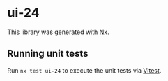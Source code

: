 # ui-24

This library was generated with [Nx](https://nx.dev).

## Running unit tests

Run `nx test ui-24` to execute the unit tests via [Vitest](https://vitest.dev/).
